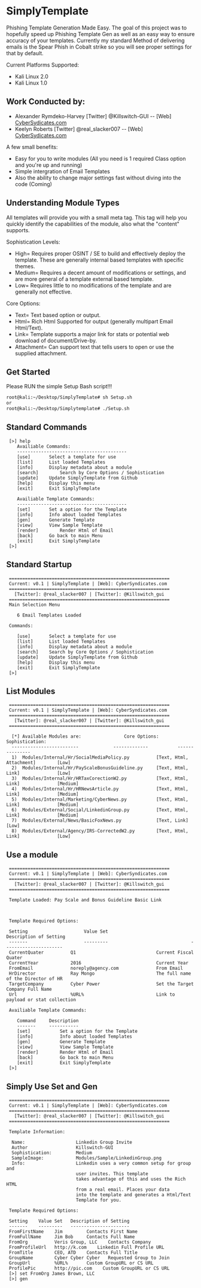 # SimplyTemplate

Phishing Template Generation Made Easy. The goal of this project was to hopefully speed up Phishing 
Template Gen as well as an easy way to ensure accuracy of your templates. Currently my standard Method
of delivering emails is the Spear Phish in Cobalt strike so you will see proper settings for that by default. 


Current Platforms Supported:
* Kali Linux 2.0
* Kali Linux 1.0

Work Conducted by:
----------------------------------------------
* Alexander Rymdeko-Harvey [Twitter] @Killswitch-GUI -- [Web] [CyberSydicates.com](http://cybersyndicates.com)
* Keelyn Roberts [Twitter] @real_slacker007 -- [Web] [CyberSydicates.com](http://cybersyndicates.com)

A few small benefits:
- Easy for you to write modules (All you need is 1 required Class option and you're up and running)
- Simple intergration of Email Templates
- Also the ability to change major settings fast without diving into the code (Coming)

## Understanding Module Types
All templates will provide you with a small meta tag. This tag will help you quickly identify the 
capabilities of the module, also what the "content" supports.

Sophistication Levels:
- High= Requires proper OSINT / SE to build and effectively deploy the template. These are generally internal based templates with specific themes.
- Medium= Requires a decent amount of modifications or settings, and are more general of a template external based template.
- Low= Requires little to no modifications of the template and are generally not effective.

Core Options:
- Text= Text based option or output.
- Html= Rich Html Supported for output (generally multipart Email Html/Text).
- Link= Template supports a major link for stats or potential web download of document/Drive-by.
- Attachment= Can support text that tells users to open or use the supplied attachment.

## Get Started
Please RUN the simple Setup Bash script!!!
```Bash
root@kali:~/Desktop/SimplyTemplate# sh Setup.sh
or
root@kali:~/Desktop/Simplytemplate# ./Setup.sh
```
## Standard Commands
```
 [>] help
	Availiable Commands:
	-----------------------------------------
	[use]		Select a template for use
	[list]		List loaded Templates
	[info]		Display metadata about a module
	[search]		Search by Core Options / Sophistication
	[update]	Update SimplyTemplate from Github
	[help]		Display this menu
	[exit]		Exit SimplyTemplate

	Availiable Template Commands:
	-----------------------------------------
	[set]		Set a option for the Template
	[info]		Info about loaded Templates
	[gen]		Generate Template
	[view]		View Sample Template
	[render]		Render Html of Email
	[back]		Go back to main Menu
	[exit]		Exit SimplyTemplate
 [>] 
```

## Standard Startup
```
 ============================================================
 Current: v0.1 | SimplyTemplate | [Web]: CyberSyndicates.com
 ============================================================
   [Twitter]: @real_slacker007 | [Twitter]: @Killswitch_gui
 ============================================================
 Main Selection Menu

	6 Email Templates Loaded

 Commands:

	[use]		Select a template for use
	[list]		List loaded Templates
	[info]		Display metadata about a module
	[search]	Search by Core Options / Sophistication
	[update]	Update SimplyTemplate from Github
	[help]		Display this menu
	[exit]		Exit SimplyTemplate
 [>] 
```
## List Modules
```
 ============================================================
 Current: v0.1 | SimplyTemplate | [Web]: CyberSyndicates.com
 ============================================================
   [Twitter]: @real_slacker007 | [Twitter]: @Killswitch_gui
 ============================================================

  [*] Available Modules are:				Core Options:			Sophistication:
  -------------------------				-------------			---------------
  1)  Modules/Internal/Hr/SocialMediaPolicy.py          [Text, Html, Attachment]        [Low]
  2)  Modules/Internal/Hr/PayScaleBonusGuideline.py     [Text, Html, Link]              [Low]
  3)  Modules/Internal/Hr/HRTaxCorectionW2.py           [Text, Html, Link]              [Medium]
  4)  Modules/Internal/Hr/HRNewsArticle.py              [Text, Html, Link]              [Medium]
  5)  Modules/Internal/Marketing/CyberNews.py           [Text, Html, Link]              [Medium]
  6)  Modules/External/Social/LinkedinGroup.py          [Text, Html, Link]              [Medium]
  7)  Modules/External/News/BasicFoxNews.py             [Text, Link]                    [Low]
  8)  Modules/External/Agency/IRS-CorrectedW2.py        [Text, Html, Link]              [Low]
```
## Use a module
```
 ============================================================
 Current: v0.1 | SimplyTemplate | [Web]: CyberSyndicates.com
 ============================================================
   [Twitter]: @real_slacker007 | [Twitter]: @Killswitch_gui
 ============================================================

 Template Loaded: Pay Scale and Bonus Guideline Basic Link



 Template Required Options:

 Setting		             Value Set			                     Description of Setting
 -------		             ---------			                     ----------------------
 CurrentQuater          Q1                              Current Fiscal Quater
 CurrentYear            2016                            Current Year
 FromEmail              noreply@agency.com              From Email
 HrDirector             Ray Mongo                       The full name of the Director of HR
 TargetCompany          Cyber Power                     Set the Target Company Full Name
 Url                    %URL%                           Link to payload or stat collection

 Availiable Template Commands:

	Command		Description
	-------		-----------
	[set]           Set a option for the Template
	[info]          Info about loaded Templates
	[gen]           Generate Template
	[view]          View Sample Template
	[render]        Render Html of Email
	[back]          Go back to main Menu
	[exit]          Exit SimplyTemplate
 [>] 
 ```
## Simply Use Set and Gen
```
 ============================================================
 Current: v0.1 | SimplyTemplate | [Web]: CyberSyndicates.com
 ============================================================
   [Twitter]: @real_slacker007 | [Twitter]: @Killswitch_gui
 ============================================================

 Template Information:

  Name:                   Linkedin Group Invite
  Author                  Killswitch-GUI
  Sophistication:         Medium
  SampleImage:            Modules/Sample/LinkedinGroup.png
  Info:                   Linkedin uses a very common setup for group and
                          user invites. This template
                          takes advantage of this and uses the Rich HTML
                          from a real email. Places your data
                          into the template and generates a Html/Text
                          Template for you.

 Template Required Options:

 Setting    Value Set   Description of Setting
 -------    ---------   ----------------------
 FromFirstName    Jim         Contacts First Name
 FromFullName     Jim Bob     Contacts Full Name
 FromOrg          Veris Group, LLC    Contacts Company
 FromProfileUrl   http://k.com    Linkedin Full Profile URL
 FromTitle        CEO, ATD    Contacts Full Title
 GroupName        Cyber Cyber Cyber   Requested Group to Join
 GroupUrl         %URL%       Custom GroupURL or CS URL
 ProfilePic       http://pic.com    Custom GroupURL or CS URL
 [>] set FromOrg James Brown, LLC
 [>] gen
```
